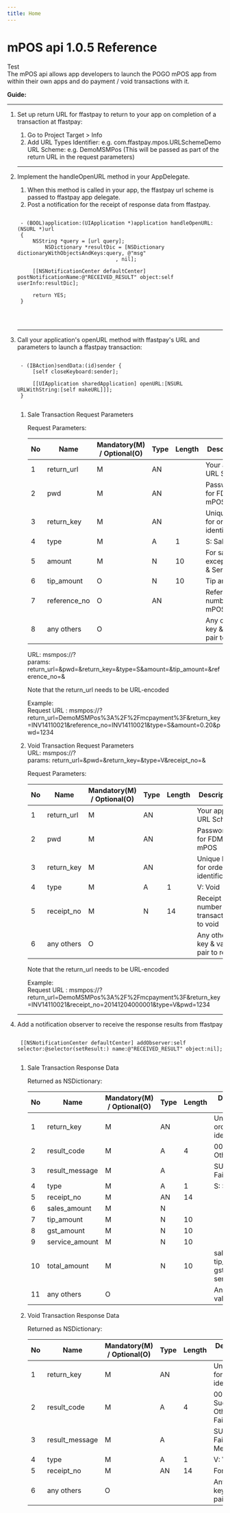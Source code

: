 ```yaml
---
title: Home 
---
```


# mPOS api 1.0.5 Reference 

Test  
The mPOS api allows app developers to launch the POGO mPOS app from within their own apps and do payment / void transactions with it.

**Guide:**

--------------------

1. Set up return URL for ffastpay to return to your app on completion of a transaction at ffastpay:	

	1. Go to Project Target > Info 
	2. Add URL Types 
	   Identifier: <YourAppBundleID> e.g. com.ffastpay.mpos.URLSchemeDemo 
	   URL Scheme: <YourAppURLScheme> e.g. DemoMSMPos (This will be passed as part of the return URL in the request parameters) 

	--------------------
	   
2. Implement the handleOpenURL method in your AppDelegate. 

	1. When this method is called in your app, the ffastpay url scheme is passed to ffastpay app delegate.
	2. Post a notification for the receipt of response data from ffastpay.

	<pre><code>
	- (BOOL)application:(UIApplication *)application handleOpenURL:(NSURL *)url 
	{
		NSString *query = [url query];
			NSDictionary *resultDic = [NSDictionary dictionaryWithObjectsAndKeys:query, @"msg"
								   , nil];
		
		[[NSNotificationCenter defaultCenter] postNotificationName:@"RECEIVED_RESULT" object:self userInfo:resultDic];
		
		return YES;
	}
	</code></pre><br/>
	  
	--------------------

3. Call your application's openURL method with ffastpay's URL and parameters to launch a ffastpay transaction:

	<pre><code>
	- (IBAction)sendData:(id)sender {
		[self closeKeyboard:sender];

		[[UIApplication sharedApplication] openURL:[NSURL URLWithString:[self makeURL]]];
	}
	</code></pre>
		
	1. Sale Transaction Request Parameters
	
	   Request Parameters:

	   No | Name         | Mandatory(M) / Optional(O) | Type | Length | Description
	   -- | ----         | -------------------------- | ---- | ------ | -----------
	   1  | return_url   | M                          | AN   |        | Your app URL Scheme
	   2  | pwd          | M                          | AN   |        | Password for FDMS mPOS
	   3  | return_key   | M                          | AN   |        | Unique key for order identification
	   4  | type         | M                          | A    | 1      | S: Sale
	   5  | amount       | M                          | N    | 10     | For sale / except GST & Service
	   6  | tip_amount   | O                          | N    | 10     | Tip amount
	   7  | reference_no | O                          | AN   |        | Reference number in mPOS app
	   8  | any others   | O                          |      |        | Any other key & value pair to return


	   URL: msmpos://?  
	   params: return_url=&pwd=&return_key=&type=S&amount=&tip_amount=&reference_no=&  

	   Note that the return_url needs to be URL-encoded

	   Example:  
	   Request URL : msmpos://?return_url=DemoMSMPos%3A%2F%2Fmcpayment%3F&return_key=INV14110021&reference_no=INV14110021&type=S&amount=0.20&pwd=1234 

	2. Void Transaction Request Parameters  
	   URL: msmpos://?  
	   params: return_url=&pwd=&return_key=&type=V&receipt_no=&  


	   Request Parameters:

	   No | Name         | Mandatory(M) / Optional(O) | Type | Length | Description
	   -- | ----         | -------------------------- | ---- | ------ | -----------
	   1  | return_url	 | M                          | AN   |        | Your app URL Scheme
	   2  | pwd          | M                          | AN   |        | Password for FDMS mPOS
	   3  | return_key   | M                          | AN   |        | Unique key for order identification
	   4  | type         | M                          | A    | 1      | V: Void
	   5  | receipt_no   | M                          | N    | 14     | Receipt number of transaction to void
	   6  | any others   | O                          |      |        | Any other key & value pair to return

	   Note that the return_url needs to be URL-encoded

	   Example:  
	   Request URL : msmpos://?return_url=DemoMSMPos%3A%2F%2Fmcpayment%3F&return_key=INV14110021&receipt_no=20141204000001&type=V&pwd=1234 
	   
	--------------------

4. Add a notification observer to receive the response results from ffastpay 

	<pre><code>
	[[NSNotificationCenter defaultCenter] addObserver:self selector:@selector(setResult:) name:@"RECEIVED_RESULT" object:nil];
	</code></pre>

	1. Sale Transaction Response Data 

	   Returned as NSDictionary:

	   No | Name           | Mandatory(M) / Optional(O) | Type | Length | Description / Value
	   -- | ----           | -------------------------- | ---- | ------ | -------------------
	   1  | return_key	   | M                          | AN   |        | Unique key for order identification
	   2  | result_code    | M                          | A    | 4      | 0000: Succeed <br/> Others: Failed	
	   3  | result_message | M                          | A    |        | SUCCEED / Failed Message
	   4  | type           | M                          | A    | 1      | S: Sale
	   5  | receipt_no     | M                          | AN   | 14     |
	   6  | sales_amount   | M                          | N    |        |
	   7  | tip_amount     | M                          | N    | 10     |
	   8  | gst_amount     | M                          | N    | 10     |
	   9  | service_amount | M                          | N    | 10     |
	   10 | total_amount   | M                          | N    | 10     | sales_amount + tip_amount + gst_amount + service_amount
	   11 | any others     | O                          |      |        | Any other key & value pairs

	2. Void Transaction Response Data

	   Returned as NSDictionary:

	   No | Name           | Mandatory(M) / Optional(O) | Type | Length | Description / Value
	   -- | ----           | -------------------------- | ---- | ------ | -------------------
	   1  | return_key	   | M                          | AN   |        | Unique key for order identification
	   2  | result_code    | M                          | A    | 4      | 0000: Succeed <br/> Others: Failed	
	   3  | result_message | M                          | A    |        | SUCCEED / Failed Message
	   4  | type           | M                          | A    | 1      | V: Void
	   5  | receipt_no     | M                          | AN   | 14     | For void
	   6  | any others     | O                          |      |        | Any other key & value pairs






 



  